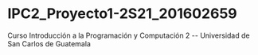 # IPC2_Proyecto1-2S21_201602659
Curso Introducción a la Programación y Computación 2  --  Universidad de San Carlos de Guatemala

